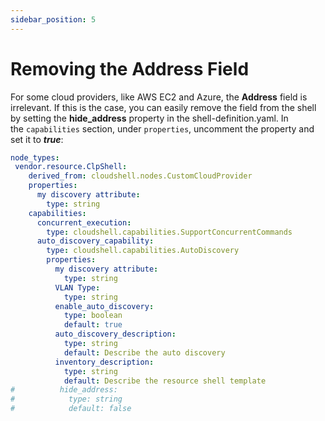 ```yaml
---
sidebar_position: 5
---
```


# Removing the Address Field

For some cloud providers, like AWS EC2 and Azure, the **Address** field is irrelevant. If this is the case, you can easily remove the field from the shell by setting the **hide_address** property in the shell-definition.yaml. In the `capabilities` section, under `properties`, uncomment the property and set it to ***true***:

```yaml
node_types:
 vendor.resource.ClpShell:
    derived_from: cloudshell.nodes.CustomCloudProvider
    properties:
      my discovery attribute:
        type: string
    capabilities:
      concurrent_execution:
        type: cloudshell.capabilities.SupportConcurrentCommands
      auto_discovery_capability:
        type: cloudshell.capabilities.AutoDiscovery
        properties:
          my discovery attribute:
            type: string
          VLAN Type:
            type: string
          enable_auto_discovery:
            type: boolean
            default: true
          auto_discovery_description:
            type: string
            default: Describe the auto discovery
          inventory_description:
            type: string
            default: Describe the resource shell template
#          hide_address:
#            type: string
#            default: false
```